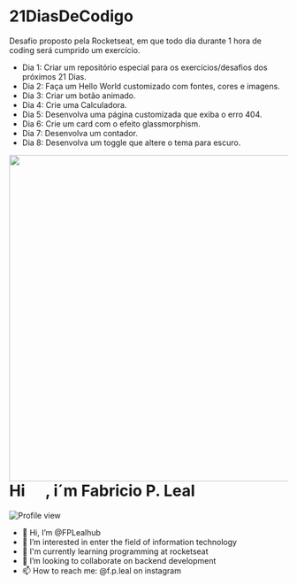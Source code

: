 # 21DiasDeCodigo
Desafio proposto pela Rocketseat, em que todo dia durante 1 hora de coding será cumprido um exercício.

 - Dia 1: Criar um repositório especial para os exercícios/desafios dos próximos 21 Dias.
 - Dia 2: Faça um Hello World customizado com fontes, cores e imagens.
 - Dia 3: Criar um botão animado.
 - Dia 4: Crie uma Calculadora.
 - Dia 5: Desenvolva uma página customizada que exiba o erro 404.
 - Dia 6: Crie um card com o efeito glassmorphism.
 - Dia 7: Desenvolva um contador.
 - Dia 8: Desenvolva um toggle que altere o tema para escuro.


<img align="right" height="590rem" src="https://raw.githubusercontent.com/gist/FPLealhub/b9041e20f84fa21004d41d970a198413/raw/6260b4c06231d4ebae2916cb37a9c77e6712546b/githubcard.svg"/>
<h1 align="left">Hi <img src"https://raw.githubusercontent.com/kaueMarques/kaueMarques/master/hi.gif"  width="30px" />, i´m Fabricio P. Leal   </h1>
<p align="left"> <img src="https://komarev.com/ghpvc/?username=FPLealhub&color=yellow" alt="Profile view" /> </p>

- 👋 Hi, I’m @FPLealhub
- 👀 I’m interested in enter the field of information technology
- 🌱 I'm currently learning programming at rocketseat  
- 💞️ I’m looking to collaborate on backend development
- 📫 How to reach me: @f.p.leal on instagram

<br></br>

<!---
FPLealhub/FPLealhub is a ✨ special ✨ repository because its `README.md` (this file) appears on your GitHub profile.
You can click the Preview link to take a look at your changes.
--->
